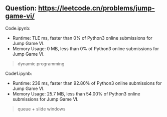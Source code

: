 ## Question: https://leetcode.cn/problems/jump-game-vi/

Code.ipynb:
* Runtime: TLE ms, faster than 0% of Python3 online submissions for Jump Game VI.
* Memory Usage: 0 MB, less than 0% of Python3 online submissions for Jump Game VI.
> dynamic programming

Code1.ipynb:
* Runtime: 236 ms, faster than 92.80% of Python3 online submissions for Jump Game VI.
* Memory Usage: 25.7 MB, less than 54.00% of Python3 online submissions for Jump Game VI.
> queue + slide windows


